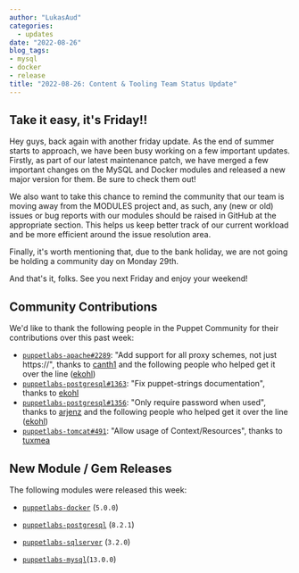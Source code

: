 ```yaml
---
author: "LukasAud"
categories:
  - updates
date: "2022-08-26"
blog_tags:
- mysql
- docker
- release
title: "2022-08-26: Content & Tooling Team Status Update"
---
```


## Take it easy, it's Friday!!

Hey guys, back again with another friday update. As the end of summer starts to approach, we have been busy working on a few important updates. Firstly, as part of our latest maintenance patch, we have merged
a few important changes on the MySQL and Docker modules and released a new major version for them. Be sure to check them out!

We also want to take this chance to remind the community that our team is moving away from the MODULES project and, as such, any (new or old) issues or bug reports with our modules should be raised in GitHub at the 
appropriate section. This helps us keep better track of our current workload and be more efficient around the issue resolution area.

Finally, it's worth mentioning that, due to the bank holiday, we are not going be holding a community day on Monday 29th.

And that's it, folks. See you next Friday and enjoy your weekend!

## Community Contributions

We'd like to thank the following people in the Puppet Community for their contributions over this past week:

- [`puppetlabs-apache#2289`][puppetlabs-apache-pr-2289]: "Add support for all proxy schemes, not just https://", thanks to [canth1][canth1] and the following people who helped get it over the line ([ekohl][ekohl])
- [`puppetlabs-postgresql#1363`][puppetlabs-postgresql-pr-1363]: "Fix puppet-strings documentation", thanks to [ekohl][ekohl]
- [`puppetlabs-postgresql#1356`][puppetlabs-postgresql-pr-1356]: "Only require password when used", thanks to [arjenz][arjenz] and the following people who helped get it over the line ([ekohl][ekohl])
- [`puppetlabs-tomcat#491`][puppetlabs-tomcat-pr-491]: "Allow usage of Context/Resources", thanks to [tuxmea][tuxmea]

## New Module / Gem Releases

The following modules were released this week:

- [`puppetlabs-docker`][puppetlabs-docker] (`5.0.0`)
- [`puppetlabs-postgresql`][puppetlabs-postgresql] (`8.2.1`)
- [`puppetlabs-sqlserver`][puppetlabs-sqlserver] (`3.2.0`)
- [`puppetlabs-mysql`][puppetlabs-mysql](`13.0.0`)

  [puppetlabs-docker]: https://github.com/puppetlabs/puppetlabs-docker
  [puppetlabs-postgresql]: https://github.com/puppetlabs/puppetlabs-postgresql
  [puppetlabs-sqlserver]: https://github.com/puppetlabs/puppetlabs-sqlserver
  [puppetlabs-mysql]: https://github.com/puppetlabs/puppetlabs-mysql
  [puppetlabs-apache-pr-2289]: https://github.com/puppetlabs/puppetlabs-apache/pull/2289
  [canth1]: https://github.com/canth1
  [ekohl]: https://github.com/ekohl
  [puppetlabs-postgresql-pr-1363]: https://github.com/puppetlabs/puppetlabs-postgresql/pull/1363
  [puppetlabs-postgresql-pr-1356]: https://github.com/puppetlabs/puppetlabs-postgresql/pull/1356
  [arjenz]: https://github.com/arjenz
  [puppetlabs-tomcat-pr-491]: https://github.com/puppetlabs/puppetlabs-tomcat/pull/491
  [tuxmea]: https://github.com/tuxmea
